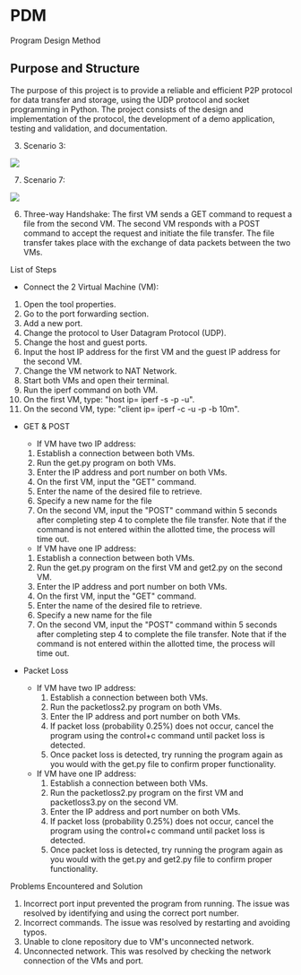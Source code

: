 # PDM
Program Design Method

## Purpose and Structure
The purpose of this project is to provide a reliable and efficient P2P protocol for data transfer and storage, using the UDP protocol and socket programming in Python. The project consists of the design and implementation of the protocol, the development of a demo application, testing and validation, and documentation.

3. Scenario 3:
<img src="https://cdn.discordapp.com/attachments/1090244781155823697/1090526112003674142/Sequence_Diagram_Case_3.png%22%3E">

7. Scenario 7:
<img src="https://cdn.discordapp.com/attachments/1090244781155823697/1090526160791814197/Sequence_Diagram_Case_7.png%22%3E">

6. Three-way Handshake: The first VM sends a GET command to request a file from the second VM. The second VM responds with a POST command to accept the request and initiate the file transfer. The file transfer takes place with the exchange of data packets between the two VMs.

List of Steps
- Connect the 2 Virtual Machine (VM):
1. Open the tool properties. 
2. Go to the port forwarding section.
3. Add a new port.
4. Change the protocol to User Datagram Protocol (UDP).
5. Change the host and guest ports.
6. Input the host IP address for the first VM and the guest IP address for the second VM.
7. Change the VM network to NAT Network.
8. Start both VMs and open their terminal.
9. Run the iperf command on both VM.
10. On the first VM, type: "host ip= iperf -s -p <port number> -u".
11. On the second VM, type: "client ip= iperf -c <host ip address> -u -p <port number> -b 10m".

- GET & POST
    - If VM have two IP address:
    1. Establish a connection between both VMs.
    2. Run the get.py program on both VMs.
    3. Enter the IP address and port number on both VMs.
    4. On the first VM, input the "GET" command.
    5. Enter the name of the desired file to retrieve.
    6. Specify a new name for the file
    7. On the second VM, input the "POST" command within 5 seconds after completing step 4 to complete the file transfer. Note that if the command is not entered within the allotted time, the process will time out.
    - If VM have one IP address:
    1. Establish a connection between both VMs.
    2. Run the get.py program on the first VM and get2.py on the second VM.
    3. Enter the IP address and port number on both VMs.
    4. On the first VM, input the "GET" command.
    5. Enter the name of the desired file to retrieve.
    6. Specify a new name for the file
    7. On the second VM, input the "POST" command within 5 seconds after completing step 4 to complete the file transfer. Note that if the command is not entered within the allotted time, the process will time out. 

- Packet Loss
    - If VM have two IP address:
       1. Establish a connection between both VMs.
       2. Run the packetloss2.py program on both VMs.
       3. Enter the IP address and port number on both VMs.
       4. If packet loss (probability 0.25%) does not occur, cancel the program using the control+c command until packet loss is detected.
       5. Once packet loss is detected, try running the program again as you would with the get.py file to confirm proper functionality.
    - If VM have one IP address:
       1. Establish a connection between both VMs.
       2. Run the packetloss2.py program on the first VM and packetloss3.py on the second VM.
       3. Enter the IP address and port number on both VMs.
       4. If packet loss (probability 0.25%) does not occur, cancel the program using the control+c command until packet loss is detected.
       5. Once packet loss is detected, try running the program again as you would with the get.py and get2.py file to confirm proper functionality.
       
Problems Encountered and Solution
1. Incorrect port input prevented the program from running. The issue was resolved by identifying and using the correct port number.
2. Incorrect commands. The issue was resolved by restarting and avoiding typos.
3. Unable to clone repository due to VM's unconnected network.
4. Unconnected network. This was resolved by checking the network connection of the VMs and port. 
